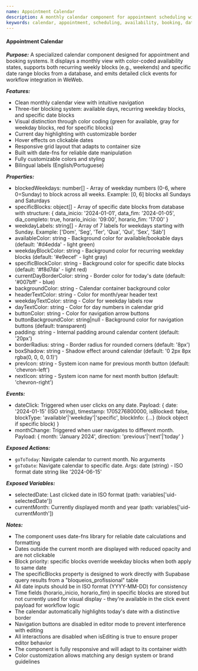 ```yaml
---
name: Appointment Calendar
description: A monthly calendar component for appointment scheduling with visual availability indicators, support for recurring weekday blocks and specific date range blocks, and click events for workflow integration.
keywords: calendar, appointment, scheduling, availability, booking, date picker, monthly view, blocked dates, supabase integration
---
```


#### Appointment Calendar

***Purpose:***
A specialized calendar component designed for appointment and booking systems. It displays a monthly view with color-coded availability states, supports both recurring weekly blocks (e.g., weekends) and specific date range blocks from a database, and emits detailed click events for workflow integration in WeWeb.

***Features:***
- Clean monthly calendar view with intuitive navigation
- Three-tier blocking system: available days, recurring weekday blocks, and specific date blocks
- Visual distinction through color coding (green for available, gray for weekday blocks, red for specific blocks)
- Current day highlighting with customizable border
- Hover effects on clickable dates
- Responsive grid layout that adapts to container size
- Built with date-fns for reliable date manipulation
- Fully customizable colors and styling
- Bilingual labels (English/Portuguese)

***Properties:***
- blockedWeekdays: number[] - Array of weekday numbers (0-6, where 0=Sunday) to block across all weeks. Example: [0, 6] blocks all Sundays and Saturdays
- specificBlocks: object[] - Array of specific date blocks from database with structure: { data_inicio: '2024-01-01', data_fim: '2024-01-05', dia_completo: true, horario_inicio: '09:00', horario_fim: '17:00' }
- weekdayLabels: string[] - Array of 7 labels for weekdays starting with Sunday. Example: ['Dom', 'Seg', 'Ter', 'Qua', 'Qui', 'Sex', 'Sáb']
- availableColor: string - Background color for available/bookable days (default: '#d4edda' - light green)
- weekdayBlockColor: string - Background color for recurring weekday blocks (default: '#e9ecef' - light gray)
- specificBlockColor: string - Background color for specific date blocks (default: '#f8d7da' - light red)
- currentDayBorderColor: string - Border color for today's date (default: '#007bff' - blue)
- backgroundColor: string - Calendar container background color
- headerTextColor: string - Color for month/year header text
- weekdayTextColor: string - Color for weekday labels row
- dayTextColor: string - Color for day numbers in calendar grid
- buttonColor: string - Color for navigation arrow buttons
- buttonBackgroundColor: string|null - Background color for navigation buttons (default: transparent)
- padding: string - Internal padding around calendar content (default: '20px')
- borderRadius: string - Border radius for rounded corners (default: '8px')
- boxShadow: string - Shadow effect around calendar (default: '0 2px 8px rgba(0, 0, 0, 0.1)')
- prevIcon: string - System icon name for previous month button (default: 'chevron-left')
- nextIcon: string - System icon name for next month button (default: 'chevron-right')

***Events:***
- dateClick: Triggered when user clicks on any date. Payload: { date: '2024-01-15' (ISO string), timestamp: 1705276800000, isBlocked: false, blockType: 'available'|'weekday'|'specific', blockInfo: {...} (block object if specific block) }
- monthChange: Triggered when user navigates to different month. Payload: { month: 'January 2024', direction: 'previous'|'next'|'today' }

***Exposed Actions:***
- `goToToday`: Navigate calendar to current month. No arguments
- `goToDate`: Navigate calendar to specific date. Args: date (string) - ISO format date string like '2024-06-15'

***Exposed Variables:***
- selectedDate: Last clicked date in ISO format (path: variables['uid-selectedDate'])
- currentMonth: Currently displayed month and year (path: variables['uid-currentMonth'])

***Notes:***
- The component uses date-fns library for reliable date calculations and formatting
- Dates outside the current month are displayed with reduced opacity and are not clickable
- Block priority: specific blocks override weekday blocks when both apply to same date
- The specificBlocks property is designed to work directly with Supabase query results from a "bloqueios_profissional" table
- All date inputs should be in ISO format (YYYY-MM-DD) for consistency
- Time fields (horario_inicio, horario_fim) in specific blocks are stored but not currently used for visual display - they're available in the click event payload for workflow logic
- The calendar automatically highlights today's date with a distinctive border
- Navigation buttons are disabled in editor mode to prevent interference with editing
- All interactions are disabled when isEditing is true to ensure proper editor behavior
- The component is fully responsive and will adapt to its container width
- Color customization allows matching any design system or brand guidelines